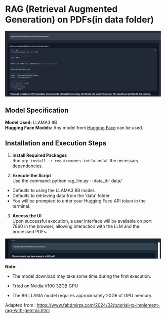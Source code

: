 # RAG (Retrieval Augmented Generation) on PDFs(in data folder)

![Example Output](assets/example.png)

## Model Specification
**Model Used:** LLAMA3 8B  
**Hugging Face Models:** Any model from [Hugging Face](https://huggingface.co/models) can be used.

## Installation and Execution Steps

1. **Install Required Packages**  
   Run `pip install -r requirements.txt` to install the necessary dependencies.

2. **Execute the Script**  
   Use the command: python rag_llm.py --data_dir data/
- Defaults to using the LLAMA3 8B model.
- Defaults to retrieving data from the 'data' folder.
- You will be prompted to enter your Hugging Face API token in the terminal.

3. **Access the UI**  
Upon successful execution, a user interface will be available on port 7860 in the browser, allowing interaction with the LLM and the processed PDFs.

![Document Access](assets/document_access.png)

**Note:** 
- The model download may take some time during the first execution.

- Tried on Nvidia V100 32GB GPU  
- The 8B LLAMA model requires approximately 20GB of GPU memory.

Adapted from : https://www.fahdmirza.com/2024/02/tutorial-to-implement-rag-with-gemma.html

